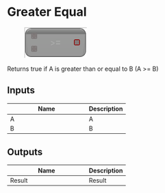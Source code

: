 # Greater Equal

<div align="left" data-full-width="false"><figure><img src="../../../../.gitbook/assets/greater_equal.png" alt=""><figcaption></figcaption></figure></div>

Returns true if A is greater than or equal to B (A >= B)

## Inputs

<table><thead><tr><th width="170">Name</th><th>Description</th></tr></thead><tbody><tr><td>A</td><td>A</td></tr><tr><td>B</td><td>B</td></tr></tbody></table>

## Outputs

<table><thead><tr><th width="170">Name</th><th>Description</th></tr></thead><tbody><tr><td>Result</td><td>Result</td></tr></tbody></table>
